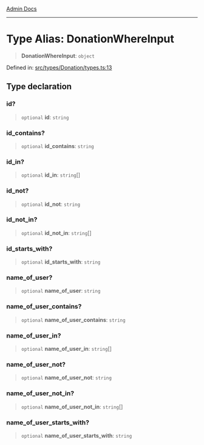 [Admin Docs](/)

***

# Type Alias: DonationWhereInput

> **DonationWhereInput**: `object`

Defined in: [src/types/Donation/types.ts:13](https://github.com/PalisadoesFoundation/talawa-admin/blob/main/src/types/Donation/types.ts#L13)

## Type declaration

### id?

> `optional` **id**: `string`

### id\_contains?

> `optional` **id\_contains**: `string`

### id\_in?

> `optional` **id\_in**: `string`[]

### id\_not?

> `optional` **id\_not**: `string`

### id\_not\_in?

> `optional` **id\_not\_in**: `string`[]

### id\_starts\_with?

> `optional` **id\_starts\_with**: `string`

### name\_of\_user?

> `optional` **name\_of\_user**: `string`

### name\_of\_user\_contains?

> `optional` **name\_of\_user\_contains**: `string`

### name\_of\_user\_in?

> `optional` **name\_of\_user\_in**: `string`[]

### name\_of\_user\_not?

> `optional` **name\_of\_user\_not**: `string`

### name\_of\_user\_not\_in?

> `optional` **name\_of\_user\_not\_in**: `string`[]

### name\_of\_user\_starts\_with?

> `optional` **name\_of\_user\_starts\_with**: `string`
